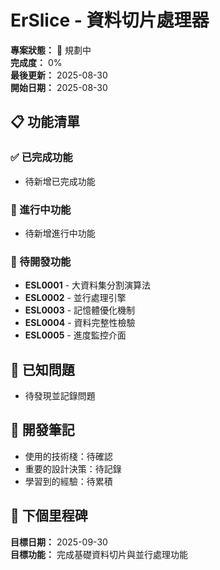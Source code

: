 # ErSlice - 資料切片處理器

**專案狀態：** 🎯 規劃中  
**完成度：** 0%  
**最後更新：** 2025-08-30  
**開始日期：** 2025-08-30  

## 📋 功能清單

### ✅ 已完成功能
- 待新增已完成功能

### 🚧 進行中功能  
- 待新增進行中功能

### 📝 待開發功能
- **ESL0001** - 大資料集分割演算法
- **ESL0002** - 並行處理引擎
- **ESL0003** - 記憶體優化機制
- **ESL0004** - 資料完整性檢驗
- **ESL0005** - 進度監控介面

## 🐛 已知問題
- 待發現並記錄問題

## 📝 開發筆記
- 使用的技術棧：待確認
- 重要的設計決策：待記錄
- 學習到的經驗：待累積

## 🎯 下個里程碑
**目標日期：** 2025-09-30  
**目標功能：** 完成基礎資料切片與並行處理功能